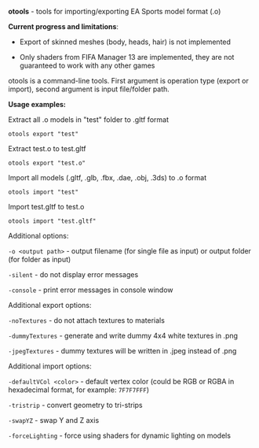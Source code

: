 **otools** - tools for importing/exporting EA Sports model format (.o)

**Current progress and limitations**:

* Export of skinned meshes (body, heads, hair) is not implemented

* Only shaders from FIFA Manager 13 are implemented, they are not guaranteed to work with any other games

otools is a command-line tools. First argument is operation type (export or import), second argument is input file/folder path.

**Usage examples:**

Extract all .o models in "test" folder to .gltf format
```
otools export "test"
```
Extract test.o to test.gltf
```
otools export "test.o"
```
Import all models (.gltf, .glb, .fbx, .dae, .obj, .3ds) to .o format
```
otools import "test"
```
Import test.gltf to test.o
```
otools import "test.gltf"
```

Additional options:

`-o <output path>` - output filename (for single file as input) or output folder (for folder as input)

`-silent` - do not display error messages

`-console` - print error messages in console window

Additional export options:

`-noTextures` - do not attach textures to materials

`-dummyTextures` - generate and write dummy 4x4 white textures in .png

`-jpegTextures` - dummy textures will be written in .jpeg instead of .png

Additional import options:

`-defaultVCol <color>` - default vertex color (could be RGB or RGBA in hexadecimal format, for example: `7F7F7FFF`)

`-tristrip` - convert geometry to tri-strips

`-swapYZ` - swap Y and Z axis

`-forceLighting` - force using shaders for dynamic lighting on models
